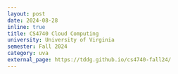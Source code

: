 ```yaml
---
layout: post
date: 2024-08-28
inline: true
title: CS4740 Cloud Computing
university: University of Virginia
semester: Fall 2024
category: uva
external_page: https://tddg.github.io/cs4740-fall24/
---
```

